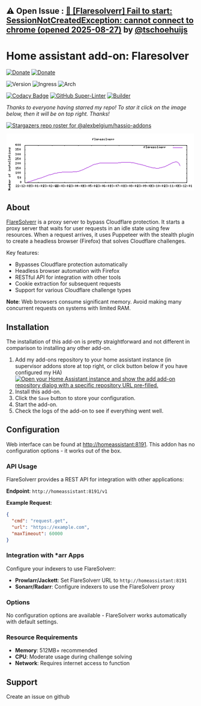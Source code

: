 ## &#9888; Open Issue : [🐛 [Flaresolverr] Fail to start: SessionNotCreatedException: cannot connect to chrome (opened 2025-08-27)](https://github.com/alexbelgium/hassio-addons/issues/2073) by [@tschoehuijs](https://github.com/tschoehuijs)

# Home assistant add-on: Flaresolver

[![Donate][donation-badge]](https://www.buymeacoffee.com/alexbelgium)
[![Donate][paypal-badge]](https://www.paypal.com/donate/?hosted_button_id=DZFULJZTP3UQA)

![Version](https://img.shields.io/badge/dynamic/json?label=Version&query=%24.version&url=https%3A%2F%2Fraw.githubusercontent.com%2Falexbelgium%2Fhassio-addons%2Fmaster%2Fflaresolverr%2Fconfig.json)
![Ingress](https://img.shields.io/badge/dynamic/json?label=Ingress&query=%24.ingress&url=https%3A%2F%2Fraw.githubusercontent.com%2Falexbelgium%2Fhassio-addons%2Fmaster%2Fflaresolverr%2Fconfig.json)
![Arch](https://img.shields.io/badge/dynamic/json?color=success&label=Arch&query=%24.arch&url=https%3A%2F%2Fraw.githubusercontent.com%2Falexbelgium%2Fhassio-addons%2Fmaster%2Fflaresolverr%2Fconfig.json)

[![Codacy Badge](https://app.codacy.com/project/badge/Grade/9c6cf10bdbba45ecb202d7f579b5be0e)](https://www.codacy.com/gh/alexbelgium/hassio-addons/dashboard?utm_source=github.com&utm_medium=referral&utm_content=alexbelgium/hassio-addons&utm_campaign=Badge_Grade)
[![GitHub Super-Linter](https://img.shields.io/github/actions/workflow/status/alexbelgium/hassio-addons/weekly-supelinter.yaml?label=Lint%20code%20base)](https://github.com/alexbelgium/hassio-addons/actions/workflows/weekly-supelinter.yaml)
[![Builder](https://img.shields.io/github/actions/workflow/status/alexbelgium/hassio-addons/onpush_builder.yaml?label=Builder)](https://github.com/alexbelgium/hassio-addons/actions/workflows/onpush_builder.yaml)

[donation-badge]: https://img.shields.io/badge/Buy%20me%20a%20coffee%20(no%20paypal)-%23d32f2f?logo=buy-me-a-coffee&style=flat&logoColor=white
[paypal-badge]: https://img.shields.io/badge/Buy%20me%20a%20coffee%20with%20Paypal-0070BA?logo=paypal&style=flat&logoColor=white

_Thanks to everyone having starred my repo! To star it click on the image below, then it will be on top right. Thanks!_

[![Stargazers repo roster for @alexbelgium/hassio-addons](https://raw.githubusercontent.com/alexbelgium/hassio-addons/master/.github/stars2.svg)](https://github.com/alexbelgium/hassio-addons/stargazers)

![downloads evolution](https://raw.githubusercontent.com/alexbelgium/hassio-addons/master/flaresolverr/stats.png)

## About

[FlareSolverr](https://github.com/FlareSolverr/FlareSolverr) is a proxy server to bypass Cloudflare protection. It starts a proxy server that waits for user requests in an idle state using few resources. When a request arrives, it uses Puppeteer with the stealth plugin to create a headless browser (Firefox) that solves Cloudflare challenges.

Key features:
- Bypasses Cloudflare protection automatically
- Headless browser automation with Firefox
- RESTful API for integration with other tools
- Cookie extraction for subsequent requests
- Support for various Cloudflare challenge types

**Note**: Web browsers consume significant memory. Avoid making many concurrent requests on systems with limited RAM.

## Installation

The installation of this add-on is pretty straightforward and not different in comparison to installing any other add-on.

1. Add my add-ons repository to your home assistant instance (in supervisor addons store at top right, or click button below if you have configured my HA)
   [![Open your Home Assistant instance and show the add add-on repository dialog with a specific repository URL pre-filled.](https://my.home-assistant.io/badges/supervisor_add_addon_repository.svg)](https://my.home-assistant.io/redirect/supervisor_add_addon_repository/?repository_url=https%3A%2F%2Fgithub.com%2Falexbelgium%2Fhassio-addons)
1. Install this add-on.
1. Click the `Save` button to store your configuration.
1. Start the add-on.
1. Check the logs of the add-on to see if everything went well.

## Configuration

Web interface can be found at <http://homeassistant:8191>.
This addon has no configuration options - it works out of the box.

### API Usage

FlareSolverr provides a REST API for integration with other applications:

**Endpoint**: `http://homeassistant:8191/v1`

**Example Request**:
```json
{
  "cmd": "request.get",
  "url": "https://example.com",
  "maxTimeout": 60000
}
```

### Integration with *arr Apps

Configure your indexers to use FlareSolverr:
- **Prowlarr/Jackett**: Set FlareSolverr URL to `http://homeassistant:8191`
- **Sonarr/Radarr**: Configure indexers to use the FlareSolverr proxy

### Options

No configuration options are available - FlareSolverr works automatically with default settings.

### Resource Requirements

- **Memory**: 512MB+ recommended
- **CPU**: Moderate usage during challenge solving
- **Network**: Requires internet access to function

## Support

Create an issue on github

[repository]: https://github.com/alexbelgium/hassio-addons
